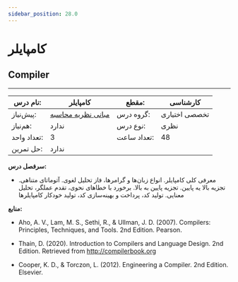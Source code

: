 ```yaml
---
sidebar_position: 28.0
---
```

# کامپایلر
## Compiler
_______________________________________________________________________________
| نام درس:    | کامپایلر                                                                        | مقطع:       | کارشناسی      |
| ----------- | ------------------------------------------------------------------------------- | ----------- | ------------- |
| پیش‌نیاز:   | [مبانی نظریه محاسبه](../mandatory/Introduction-to-the-Theory-of-Computation.md) | گروه درس:   | تخصصی اختیاری |
| هم‌نیاز:    | ندارد                                                                           | نوع درس:    | نظری          |
| تعداد واحد: | 3                                                                               | تعداد ساعت: | 48            |
| حل تمرین:   |  ندارد                                                                          |             |               |

**سرفصل درس:**


- معرفی کلی کامپایلر. انواع زبان‌ها و گرامرها، فاز تحلیل لغوی. آتوماتای متناهی. تجزیه بالا یه پایین. تجزیه پایین به بالا. برخورد با خطاهای نحوی، تقدم عملگر، تحلیل معنایی. تولید کد، پرداخت و بهینه‌سازی کد، تولید خودکار کامپایلرها


**منابع:**


- Aho, A. V., Lam, M. S., Sethi, R., & Ullman, J. D. (2007). Compilers: Principles, Techniques, and Tools. 2nd Edition. Pearson.

- Thain, D. (2020). Introduction to Compilers and Language Design. 2nd Edition. Retrieved from http://compilerbook.org

- Cooper, K. D., & Torczon, L. (2012). Engineering a Compiler. 2nd Edition. Elsevier.
